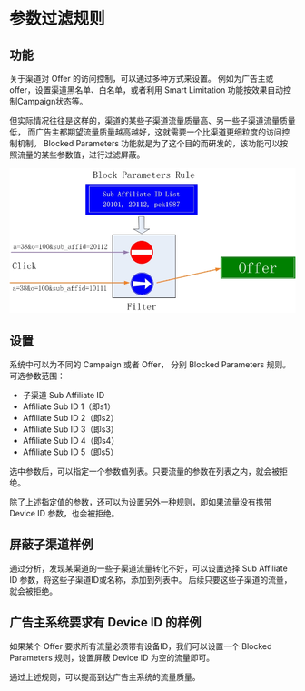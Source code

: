 # 参数过滤规则
## 功能
关于渠道对 Offer 的访问控制，可以通过多种方式来设置。
例如为广告主或offer，设置渠道黑名单、白名单，或者利用 Smart Limitation 功能按效果自动控制Campaign状态等。

但实际情况往往是这样的，渠道的某些子渠道流量质量高、另一些子渠道流量质量低， 而广告主都期望流量质量越高越好，这就需要一个比渠道更细粒度的访问控制机制。
Blocked Parameters 功能就是为了这个目的而研发的，该功能可以按照流量的某些参数值，进行过滤屏蔽。

![BlockParameters](./image/BlockParameters.jpg)


## 设置
系统中可以为不同的 Campaign 或者 Offer， 分别 Blocked Parameters 规则。
可选参数范围：
* 子渠道 Sub Affiliate ID
* Affiliate Sub ID 1（即s1）
* Affiliate Sub ID 2（即s2）
* Affiliate Sub ID 3（即s3）
* Affiliate Sub ID 4（即s4）
* Affiliate Sub ID 5（即s5）

选中参数后，可以指定一个参数值列表。只要流量的参数在列表之内，就会被拒绝。

除了上述指定值的参数，还可以为设置另外一种规则，即如果流量没有携带 Device ID 参数，也会被拒绝。

## 屏蔽子渠道样例
通过分析，发现某渠道的一些子渠道流量转化不好，可以设置选择 Sub Affiliate ID 参数，将这些子渠道ID或名称，添加到列表中。
后续只要这些子渠道的流量，就会被拒绝。

## 广告主系统要求有 Device ID 的样例
如果某个 Offer 要求所有流量必须带有设备ID，我们可以设置一个 Blocked Parameters 规则，设置屏蔽 Device ID 为空的流量即可。

通过上述规则，可以提高到达广告主系统的流量质量。




